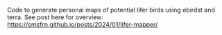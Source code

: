 Code to generate personal maps of potential lifer birds using ebirdst and terra. See post here for overview: https://smsfrn.github.io/posts/2024/01/lifer-mapper/
